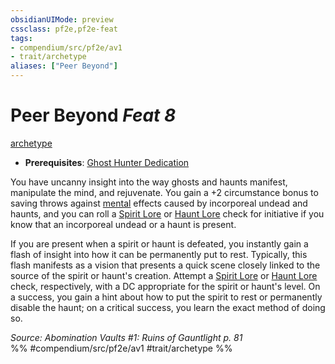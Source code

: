 ```yaml
---
obsidianUIMode: preview
cssclass: pf2e,pf2e-feat
tags:
- compendium/src/pf2e/av1
- trait/archetype
aliases: ["Peer Beyond"]
---
```

# Peer Beyond  *Feat 8*  
[archetype](archetype.md "Archetype Feat Trait")  

- **Prerequisites**: [Ghost Hunter Dedication](ghost-hunter-dedication-av1.md)

You have uncanny insight into the way ghosts and haunts manifest, manipulate the mind, and rejuvenate. You gain a +2 circumstance bonus to saving throws against [mental](mental.md "Mental Effect Trait") effects caused by incorporeal undead and haunts, and you can roll a [Spirit Lore](skills.md#Lore) or [Haunt Lore](skills.md#Lore) check for initiative if you know that an incorporeal undead or a haunt is present.

If you are present when a spirit or haunt is defeated, you instantly gain a flash of insight into how it can be permanently put to rest. Typically, this flash manifests as a vision that presents a quick scene closely linked to the source of the spirit or haunt's creation. Attempt a [Spirit Lore](skills.md#Lore) or [Haunt Lore](skills.md#Lore) check, respectively, with a DC appropriate for the spirit or haunt's level. On a success, you gain a hint about how to put the spirit to rest or permanently disable the haunt; on a critical success, you learn the exact method of doing so.

*Source: Abomination Vaults #1: Ruins of Gauntlight p. 81*  
%% #compendium/src/pf2e/av1 #trait/archetype %%